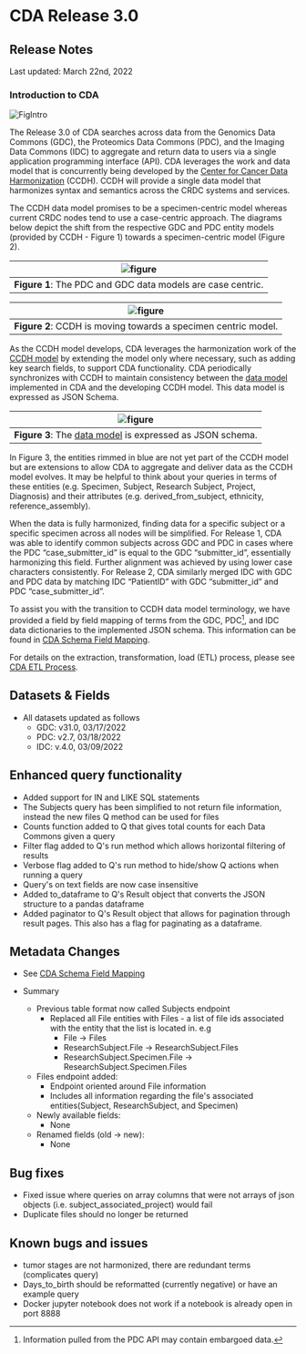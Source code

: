 # CDA Release 3.0

## Release Notes

Last updated: March 22nd, 2022

### Introduction to CDA

![FigIntro](./ReleaseNotesFigs/CancerDataAggregator_PMD_0.png)

The Release 3.0 of CDA searches across data from the Genomics Data Commons (GDC), the Proteomics Data Commons (PDC), and the Imaging Data Commons (IDC) to aggregate and return data to users via a single application programming interface (API). CDA leverages the work and data model that is concurrently being developed by the [Center for Cancer Data Harmonization](https://datascience.cancer.gov/data-commons/center-cancer-data-harmonization-ccdh) (CCDH). CCDH will provide a single data model that harmonizes syntax and semantics across the CRDC systems and services.

The CCDH data model promises to be a specimen-centric model whereas current CRDC nodes tend to use a case-centric approach.  The diagrams below depict the shift from the respective GDC and PDC entity models (provided by CCDH - Figure 1) towards a specimen-centric model (Figure 2).

| ![figure](./ReleaseNotesFigs/GDCPDCModels.png) |
|:---:|
| **Figure 1**: The PDC and GDC data models are case centric. |



| ![figure](./ReleaseNotesFigs/CCDH_Specimen-centric_Jun2020.png) |
|:---:|
| **Figure 2**: CCDH is moving towards a specimen centric model. |

As the CCDH model develops, CDA leverages the harmonization work of the [CCDH model](https://cancerdhc.github.io/ccdhmodel/entities/) by extending the model only where necessary, such as adding key search fields, to support CDA functionality.  CDA periodically synchronizes with CCDH to maintain consistency between the  [data model](https://github.com/CancerDataAggregator/cda-data-model) implemented in CDA and the developing CCDH model.  This data model is expressed as JSON Schema.


| ![figure](./ReleaseNotesFigs/CDA_MVP_Release_1.png) |
|:---:|
| **Figure 3**: The <a href="https://github.com/CancerDataAggregator/cda-data-model">data model</a> is expressed as JSON schema. |

In Figure 3, the entities rimmed in blue are not yet part of the CCDH model but are extensions to allow CDA to aggregate and deliver data as the CCDH model evolves. It may be helpful to think about your queries in terms of these entities (e.g. Specimen, Subject, Research Subject, Project, Diagnosis) and their attributes (e.g. derived_from_subject, ethnicity, reference_assembly).

When the data is fully harmonized, finding data for a specific subject or a specific specimen across all nodes will be simplified.  For Release 1, CDA was able to identify common subjects across GDC and PDC in cases where the PDC “case_submitter_id” is equal to the GDC “submitter_id”, essentially harmonizing this field. Further alignment was achieved by using lower case characters consistently. For Release 2, CDA similarly merged IDC with GDC and PDC data by matching IDC “PatientID” with GDC “submitter_id” and PDC “case_submitter_id”.

To assist you with the transition to CCDH data model terminology, we have provided a field by field mapping of terms from the GDC, PDC[^1], and IDC data dictionaries to the implemented JSON schema. This information can be found in [CDA Schema Field Mapping](./Schema.md).

For details on the extraction, transformation, load (ETL) process, please see [CDA ETL Process](./ETL.md).


## Datasets & Fields

* All datasets updated as follows
    * GDC: v31.0, 03/17/2022
    * PDC: v2.7, 03/18/2022
    * IDC: v.4.0, 03/09/2022

## Enhanced query functionality

* Added support for IN and LIKE SQL statements
* The Subjects query has been simplified to not return file information, instead the new files Q method can be used for files
* Counts function added to Q that gives total counts for each Data Commons given a query
* Filter flag added to Q's run method which allows horizontal filtering of results
* Verbose flag added to Q's run method to hide/show Q actions when running a query
* Query's on text fields are now case insensitive
* Added to_dataframe to Q's Result object that converts the JSON structure to a pandas dataframe
* Added paginator to Q's Result object that allows for pagination through result pages. This also has a flag for paginating as a dataframe.


## Metadata Changes

* See [CDA Schema Field Mapping](./Schema.md)

* Summary
    * Previous table format now called Subjects endpoint
        * Replaced all File entities with Files - a list of file ids associated with the entity that the list is located in. e.g
            * File -> Files
            * ResearchSubject.File -> ResearchSubject.Files
            * ResearchSubject.Specimen.File -> ResearchSubject.Specimen.Files
    * Files endpoint added:
        * Endpoint oriented around File information
        * Includes all information regarding the file's associated entities(Subject, ResearchSubject, and Specimen)
    * Newly available fields:
        * None
    * Renamed fields (old -> new):
        * None


## Bug fixes

* Fixed issue where queries on array columns that were not arrays of json objects (i.e. subject_associated_project) would fail
* Duplicate files should no longer be returned


## Known bugs and issues

* tumor stages are not harmonized, there are redundant terms (complicates query)
* Days_to_birth should be reformatted (currently negative) or have an example query
* Docker jupyter notebook does not work if a notebook is already open in port 8888

<!-- Footnotes themselves at the bottom. -->

[^1]:
     Information pulled from the PDC API may contain embargoed data.

